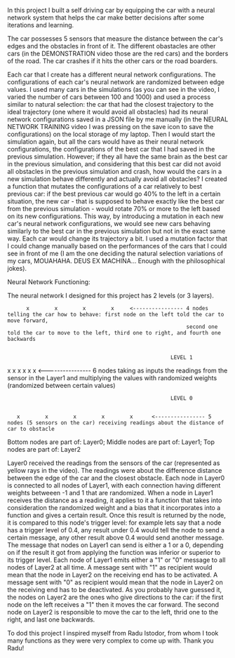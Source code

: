 In this project I built a self driving car by equipping the car with a neural network system that helps the car make better decisions after some iterations and learning.

The car possesses 5 sensors that measure the distance between the car's edges and the obstacles in front of it. The different obastacles are other cars (in the DEMONSTRATION video those are the red cars) and the borders of the road. The car crashes if it hits the other cars or the road boarders.

Each car that I create has a different neural network configurations. The configurations of each car's neural network are randomized between edge values. I used many cars in the simulations (as you can see in the video, I varied the number of cars between 100 and 1000) and used a process similar to natural selection: the car that had the closest trajectory to the ideal trajectory (one where it would avoid all obstacles) had its neural network configurations saved in a JSON file by me manually (in the NEURAL NETWORK TRAINING video I was pressing on the save icon to save the configurations) on the local storage of my laptop. Then I would start the simulation again, but all the cars would have as their neural network configurations, the configurations of the best car that I had saved in the previous simulation. However; if they all have the same brain as the best car in the previous simulation, and considering that this best car did not avoid all obstacles in the previous simulation and crash, how would the cars in a new simulation behave differently and actually avoid all obstacles?
I created a function that mutates the configurations of a car relatively to best previous car: if the best previous car would go 40% to the left in a certain situation, the new car - that is supposed to behave exactly like the best car from the previous simulation - would rotate 70% or more to the left based on its new configurations. This way, by introducing a mutation in each new car's neural network configurations, we would see new cars behaving similarly to the best car in the previous simulation but not in the exact same way. Each car would change its trajectory a bit. 
I used a mutation factor that I could change manually based on the performances of the cars that I could see in front of me (I am the one deciding the natural selection variations of my cars, MOUAHAHA. DEUS EX MACHINA... Enough with the philosophical jokes).



Neural Network Functioning:

The neural network I designed for this project has 2 levels (or 3 layers). 

          x        x        x        x     <---------------- 4 nodes telling the car how to behave: first node on the left told the car to move forward,
                                                             second one told the car to move to the left, third one to right, and fourth one backwards
       
      
                                                        LEVEL 1
    
   
  
  x        x        x        x        x        x      <---------------- 6 nodes taking as inputs the readings from the sensor in the Layer1 and                                                                                   multiplying the values with randomized weights (randomized between certain values)
   
    
                                                        LEVEL 0
                                                        
       
       x        x        x        x        x      <---------------- 5 nodes (5 sensors on the car) receiving readings about the distance of car to obstacle


Bottom nodes are part of: Layer0; Middle nodes are part of: Layer1; Top nodes are part of: Layer2

Layer0 received the readings from the sensors of the car (represented as yellow rays in the video). The readings were about the difference distance between the edge of the car and the closest obstacle. Each node in Layer0 is connected to all nodes of Layer1, with each connection having different weights betweeen -1 and 1 that are randomized. When a node in Layer1 receives the distance as a reading, it applies to it a function that takes into consideration the randomized weight and a bias that it incorporates into a function and gives a certain result. Once this result is returned by the node, it is compared to this node's trigger level: for example lets say that a node has a trigger level of 0.4, any result under 0.4 would tell the node to send a certain message, any other result above 0.4 would send another message. The message that nodes on Layer1 can send is either a 1 or a 0, depending on if the result it got from applying the function was inferior or superior to its trigger level.
Each node of Layer1 emits either a "1" or "0" message to all nodes of Layer2 at all time. A message sent with "1" as recipient would mean that the node in Layer2 on the receiving end has to be activated. A message sent with "0" as recipient would mean that the node in Layer2 on the receiving end has to be deactivated. As you probably have guessed it, the nodes on Layer2 are the ones who give directions to the car: if the first node on the left receives a "1" then it moves the car forward. The second node on Layer2 is responsible to move the car to the left, thrid one to the right, and last one backwards.

To dod this project I inspired myself from Radu Istodor, from whom I took many functions as they were very complex to come up with. Thank you Radu!
